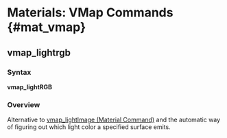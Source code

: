 # Materials: VMap Commands {#mat_vmap}
## vmap_lightrgb
### Syntax

**vmap_lightRGB <red color> <green color> <blue color>**

### Overview

Alternative to [vmap_lightImage (Material
Command)](vmap_lightImage) and the
automatic way of figuring out which light color a specified surface
emits.